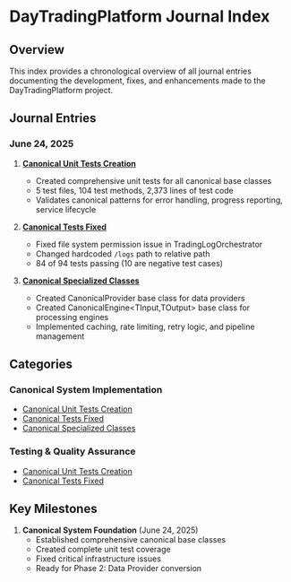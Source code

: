 # DayTradingPlatform Journal Index

## Overview
This index provides a chronological overview of all journal entries documenting the development, fixes, and enhancements made to the DayTradingPlatform project.

## Journal Entries

### June 24, 2025

1. **[Canonical Unit Tests Creation](Journal_2025-06-24_Canonical_Unit_Tests.md)**
   - Created comprehensive unit tests for all canonical base classes
   - 5 test files, 104 test methods, 2,373 lines of test code
   - Validates canonical patterns for error handling, progress reporting, service lifecycle

2. **[Canonical Tests Fixed](Journal_2025-06-24_Canonical_Tests_Fixed.md)**
   - Fixed file system permission issue in TradingLogOrchestrator
   - Changed hardcoded `/logs` path to relative path
   - 84 of 94 tests passing (10 are negative test cases)

3. **[Canonical Specialized Classes](Journal_2025-06-24_Canonical_Specialized_Classes.md)**
   - Created CanonicalProvider<TData> base class for data providers
   - Created CanonicalEngine<TInput,TOutput> base class for processing engines
   - Implemented caching, rate limiting, retry logic, and pipeline management

## Categories

### Canonical System Implementation
- [Canonical Unit Tests Creation](Journal_2025-06-24_Canonical_Unit_Tests.md)
- [Canonical Tests Fixed](Journal_2025-06-24_Canonical_Tests_Fixed.md)
- [Canonical Specialized Classes](Journal_2025-06-24_Canonical_Specialized_Classes.md)

### Testing & Quality Assurance
- [Canonical Unit Tests Creation](Journal_2025-06-24_Canonical_Unit_Tests.md)
- [Canonical Tests Fixed](Journal_2025-06-24_Canonical_Tests_Fixed.md)

## Key Milestones

1. **Canonical System Foundation** (June 24, 2025)
   - Established comprehensive canonical base classes
   - Created complete unit test coverage
   - Fixed critical infrastructure issues
   - Ready for Phase 2: Data Provider conversion